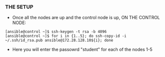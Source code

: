 ### THE SETUP ###

* Once all the nodes are up and the control node is up, ON THE CONTROL NODE:
```
[ansible@control ~]$ ssh-keygen -t rsa -b 4096
[ansible@control ~]$ for i in {1..5}; do ssh-copy-id -i ~/.ssh/id_rsa.pub ansible@172.28.128.10${i}; done
```

* Here you will enter the passowrd "student" for each of the nodes 1-5
